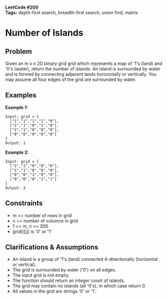 **LeetCode #200**  
**Tags:** depth-first search, breadth-first search, union find, matrix

# Number of Islands

## Problem
Given an m x n 2D binary grid grid which represents a map of '1's (land) and '0's (water), return the number of islands. An island is surrounded by water and is formed by connecting adjacent lands horizontally or vertically. You may assume all four edges of the grid are surrounded by water.

## Examples

**Example 1:**
```
Input: grid = [
  ["1","1","1","1","0"],
  ["1","1","0","1","0"],
  ["1","1","0","0","0"],
  ["0","0","0","0","0"]
]
Output: 1
```

**Example 2:**
```
Input: grid = [
  ["1","1","0","0","0"],
  ["1","1","0","0","0"],
  ["0","0","1","0","0"],
  ["0","0","0","1","1"]
]
Output: 3
```

## Constraints
- m == number of rows in grid
- n == number of columns in grid
- 1 <= m, n <= 300
- grid[i][j] is '0' or '1'

## Clarifications & Assumptions
- An island is a group of '1's (land) connected 4-directionally (horizontal or vertical).
- The grid is surrounded by water ('0') on all edges.
- The input grid is not empty.
- The function should return an integer count of islands.
- The grid may contain no islands (all '0's), in which case return 0.
- All values in the grid are strings '0' or '1'. 